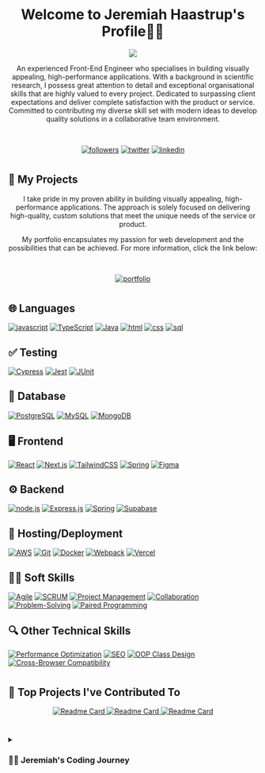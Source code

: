 <h1 align="center">
Welcome to Jeremiah Haastrup's Profile🧑‍💻
</h1>

<p align="center">
   <a href="https://github.com/DenverCoder1/readme-typing-svg"><img src="https://readme-typing-svg.demolab.com?font=Fira+Code&size=24&pause=1000&center=true&width=435&lines=Front-End+Engineer">   </a>
</p>
<p align="center">
An experienced Front-End Engineer who specialises in building visually appealing, high-performance applications. With a background in scientific research, I possess great attention to detail and exceptional organisational skills that are highly valued to every project. Dedicated to surpassing client expectations and deliver complete satisfaction with the product or service. Committed to contributing my diverse skill set with modern ideas to develop quality solutions in a collaborative team environment.
</p>

<br>


<p align="center">
<a href="https://github.com/jeremiahhaastrup?tab=followers"><img alt="followers" title="follow on github" src="https://img.shields.io/badge/-Follow-ED5F0D?style=for-the-badge&labelColor=ED5F0D&logo=github&logoColor=black"/></a>
<a href="https://twitter.com/thetalesofj"><img alt="twitter" title="follow on twitter" src="https://img.shields.io/badge/-X_(Formerly Twitter)-2993F0?style=for-the-badge&labelColor=2993F0&logo=X&logoColor=white"/></a>
<a href="https://www.linkedin.com/in/jeremiah-haastrup/"><img alt="linkedin" title="follow on linkedin" src="https://img.shields.io/badge/-LinkedIn-026BBC?style=for-the-badge&labelColor=026BBC&logo=linkedin&logoColor=white"/></a>
   </p>
   
#

## 📘 My Projects

<p align="center">
I take pride in my proven ability in building visually appealing, high-performance applications. The approach is solely focused on delivering high-quality, custom solutions that meet the unique needs of the service or product. 
</p>

<p align="center">
My portfolio encapsulates my passion for web development and the possibilities that can be achieved. For more information, click the link below:
</p>

<br>

<p align="center">
<a href="https://jeremiahhaastrup.com/"><img alt="portfolio" title="portfolio website" src="https://img.shields.io/badge/-Portfolio_Website-1e33bf?style=for-the-badge&labelColor=1e33bf"/></a>
   </p>

#

## 🌐 Languages

[![javascript](https://img.shields.io/badge/javascript-F7DF1E?style=for-the-badge&logo=javascript&logoColor=black)](https://github.com/search?q=user%3Ajeremiahhaastrup+language%3Ajavascript)
[![TypeScript](https://img.shields.io/badge/TypeScript-3178C6?style=for-the-badge&logo=typescript&logoColor=white)](https://github.com/search?q=user%3Ajeremiahhaastrup+language%3Atypescript)
[![Java](https://img.shields.io/badge/Java-007396?style=for-the-badge&logo=openjdk&logoColor=white)](https://github.com/search?q=user%3Ajeremiahhaastrup+language%3Ajava)
[![html](https://img.shields.io/badge/html-E34F26?style=for-the-badge&logo=html5&logoColor=white)](https://github.com/search?q=user%3Ajeremiahhaastrup+language%3Ahtml)
[![css](https://img.shields.io/badge/css-1572B6?style=for-the-badge&logo=css3&logoColor=white)](https://github.com/search?q=user%3Ajeremiahhaastrup+language%3Acss)
[![sql](https://img.shields.io/badge/sql-F7DF1E?style=for-the-badge&logo=sqlite&logoColor=white)](https://github.com/search?q=user%3Ajeremiahhaastrup+language%3Asql)

## ✅ Testing

[![Cypress](https://img.shields.io/badge/Cypress-17202C?style=for-the-badge&logo=cypress&logoColor=white)](https://github.com/search?q=user%3Ajeremiahhaastrup+testing%3Acypress)
[![Jest](https://img.shields.io/badge/Jest-C21325?style=for-the-badge&logo=jest&logoColor=white)](https://github.com/search?q=user%3Ajeremiahhaastrup+testing%3Ajest)
[![JUnit](https://img.shields.io/badge/JUnit-25A162?style=for-the-badge&logo=junit&logoColor=white)](https://github.com/search?q=user%3Ajeremiahhaastrup+testing%3Ajunit)


## 💾 Database

[![PostgreSQL](https://img.shields.io/badge/PostgreSQL-316192?style=for-the-badge&logo=postgresql&logoColor=white)](https://github.com/search?q=user%3Ajeremiahhaastrup+database%3Apostgresql)
[![MySQL](https://img.shields.io/badge/MySQL-00000F?style=for-the-badge&logo=mysql&logoColor=white)](https://github.com/search?q=user%3Ajeremiahhaastrup+database%3Amysql)
[![MongoDB](https://img.shields.io/badge/MongoDB-4EA94B?style=for-the-badge&logo=mongodb&logoColor=white)](https://github.com/search?q=user%3Ajeremiahhaastrup+database%3Amongodb)


## 🖥️ Frontend

[![React](https://img.shields.io/badge/React-20232A?style=for-the-badge&logo=react&logoColor=%61DAFB)](https://github.com/search?q=user%3Ajeremiahhaastrup+language%3Areact)
[![Next.js](https://img.shields.io/badge/Next.js-000000?style=for-the-badge&logo=next.js&logoColor=white)](https://github.com/search?q=user%3Ajeremiahhaastrup+frontend%3Anext.js)
[![TailwindCSS](https://img.shields.io/badge/tailwind-38B2AC?style=for-the-badge&logo=tailwindcss&logoColor=white)]()
[![Spring](https://img.shields.io/badge/Spring_for_Android_for_frontends-6DB33F?style=for-the-badge&logo=spring&logoColor=white)](https://github.com/search?q=user%3Ajeremiahhaastrup+frontend%3Aspring+for+android)
[![Figma](https://img.shields.io/badge/Figma-F24E1E?style=for-the-badge&logo=figma&logoColor=white)](https://github.com/search?q=user%3Ajeremiahhaastrup+frontend%3Afigma)

## ⚙️ Backend

[![node.js](https://img.shields.io/badge/Node.js-43853D?style=for-the-badge&logo=node.js&logoColor=white)]()
[![Express.js](https://img.shields.io/badge/Express.js-404D59?style=for-the-badge&logo=express&logoColor=white)]()
[![Spring](https://img.shields.io/badge/Spring_for_HTTP_backends-6DB33F?style=for-the-badge&logo=spring&logoColor=white)](https://github.com/search?q=user%3Ajeremiahhaastrup+backend%3Aspring)
[![Supabase](https://img.shields.io/badge/Supabase-181818?style=for-the-badge&logo=supabase&logoColor=white)](https://github.com/search?q=user%3Ajeremiahhaastrup+backend%3Asupabase)

## 🚀 Hosting/Deployment

[![AWS](https://img.shields.io/badge/Amazon_AWS-FF9900?style=for-the-badge&logo=amazonaws&logoColor=white)](https://github.com/search?q=user%3Ajeremiahhaastrup+hosting%2Fdeployment%3Aaws)
[![Git](https://img.shields.io/badge/Git-F05032?style=for-the-badge&logo=git&logoColor=white)](https://github.com/search?q=user%3Ajeremiahhaastrup+hosting%2Fdeployment%3Agit)
[![Docker](https://img.shields.io/badge/Docker-2496ED?style=for-the-badge&logo=docker&logoColor=white)](https://github.com/search?q=user%3Ajeremiahhaastrup+hosting%2Fdeployment%3Adocker)
[![Webpack](https://img.shields.io/badge/Webpack-black?style=for-the-badge&logo=webpack&logoColor=%FE7A16)]() 
[![Vercel](https://img.shields.io/badge/Vercel-black?style=for-the-badge&logo=vercel&logoColor=%FFFFFF)]()

## 👨‍💻 Soft Skills

[![Agile](https://img.shields.io/badge/Agile-DAA520?style=for-the-badge&logo=agile&logoColor=white)](https://github.com/search?q=user%3Ajeremiahhaastrup+soft%2Fskills%3Aagile)
[![SCRUM](https://img.shields.io/badge/SCRUM-5D7F8D?style=for-the-badge&logo=scrum&logoColor=white)](https://github.com/search?q=user%3Ajeremiahhaastrup+soft%2Fskills%3Ascrum)
[![Project Management](https://img.shields.io/badge/Project_Management-0033A0?style=for-the-badge&logo=projectmanagement&logoColor=white)](https://github.com/search?q=user%3Ajeremiahhaastrup+soft%2Fskills%3Aproject+management)
[![Collaboration](https://img.shields.io/badge/Collaboration-00A86B?style=for-the-badge&logo=collaboration&logoColor=white)](https://github.com/search?q=user%3Ajeremiahhaastrup+soft%2Fskills%3Acollaboration)
[![Problem-Solving](https://img.shields.io/badge/Problem_Solving-FF5722?style=for-the-badge&logo=problem_solving&logoColor=white)](https://github.com/search?q=user%3Ajeremiahhaastrup+soft%2Fskills%3Aproblem-solving)
[![Paired Programming](https://img.shields.io/badge/Paired_Programming-9C27B0?style=for-the-badge&logo=pair_programming&logoColor=white)](https://github.com/search?q=user%3Ajeremiahhaastrup+soft%2Fskills%3Apair+programming)

## 🔍 Other Technical Skills

[![Performance Optimization](https://img.shields.io/badge/Performance_Optimization-4CAF50?style=for-the-badge&logo=performance&logoColor=white)](https://github.com/search?q=user%3Ajeremiahhaastrup+technical%2Fskills%3Aperformance+optimization)
[![SEO](https://img.shields.io/badge/SEO-FF5722?style=for-the-badge&logo=seo&logoColor=white)](https://github.com/search?q=user%3Ajeremiahhaastrup+technical%2Fskills%3Aseo)
[![OOP Class Design](https://img.shields.io/badge/OOP_Class_Design-9C27B0?style=for-the-badge&logo=ooc&logoColor=white)](https://github.com/search?q=user%3Ajeremiahhaastrup+technical%2Fskills%3Aoop+class+design)
[![Cross-Browser Compatibility](https://img.shields.io/badge/Cross_Browser_Compatibility-FF9800?style=for-the-badge&logo=cross_browser&logoColor=white)](https://github.com/search?q=user%3Ajeremiahhaastrup+technical%2Fskills%3Across+browser+compatibility)

#

## 📕 Top Projects I've Contributed To

<div align="center">
  <span>
    <a href="https://github.com/jdwilkin4/contrast-ratio-repo">
      <img src="https://github-readme-stats.vercel.app/api/pin/?username=jdwilkin4&repo=contrast-ratio-repo&theme=react&bg_color=1F222E&title_color=5AC3F8&hide_border=false&icon_color=5AC3F8&show_icons=false" alt="Readme Card"/>
    </a>
  </span>
  <span>
    <a href="https://github.com/jdwilkin4/fcc-forum-clone">
      <img src="https://github-readme-stats.vercel.app/api/pin/?username=jdwilkin4&repo=fcc-forum-clone&theme=react&bg_color=1F222E&title_color=5AC3F8&hide_border=false&icon_color=5AC3F8&show_icons=false" alt="Readme Card"/>
    </a>
  </span>
   <span>
    <a href="https://github.com/jeremiahhaastrup/Mars_Rover">
      <img src="https://github-readme-stats.vercel.app/api/pin/?username=jeremiahhaastrup&repo=Mars_Rover&theme=react&bg_color=1F222E&title_color=5AC3F8&hide_border=false&icon_color=5AC3F8&show_icons=false" alt="Readme Card"/>
    </a>
  </span>
</div>


#


<details>
 <summary><h3>👨‍💻 Jeremiah's Coding Journey</h3></summary>

A few years ago, I made the resolute decision to resign from my position in a Microbiology Department to pursue my passion for software development. The shift from the healthcare industry to programming required great attention to detail and a structured approach to complex challenges. My background in scientific research has been invaluable, teaching me the importance of analytical thinking, and creative approaches to finding solutions.

Initiating on this career transition into the tech industry has been a journey filled with many highs and lows. I faced imposter syndrome, often feeling my skills didn't match up to other developers. I found myself coding for 11-12 hours a day, which led to burnout. Realising the need for balance, I started observing how experienced developers broke down projects and applied this logic to my freelance work.

I’ve been part of a Discord community of front-end and back-end developers since early 2023. This community constantly shares resources, supports each other's projects, and collaborates on group projects.

Whether I am  developing a website or designing UX/UI interfaces, I bring forth exceptional organisational skills and meticulous preparation to not only deliver a  user-oriented product, but also provide you with the assurance that your project is entrusted to capable hands. 
